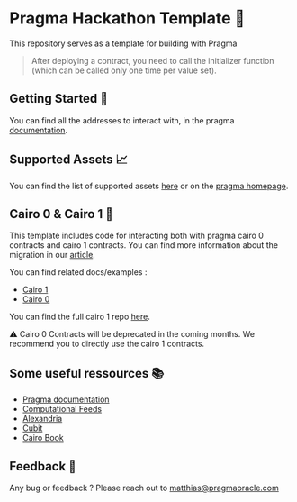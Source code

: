 # Pragma Hackathon Template 🧪

This repository serves as a template for building with Pragma

> After deploying a contract, you need to call the initializer function (which can be called only one time per value set).

## Getting Started 🚀

You can find all the addresses to interact with, in the pragma [documentation](https://docs.pragmaoracle.com/docs/GettingStarted/Consuming%20Data%20Feed).

## Supported Assets 📈

You can find the list of supported assets [here](https://docs.pragmaoracle.com/docs/Resources/Cairo%201/data-feeds/supported-assets) or on the [pragma homepage](https://pragmaoracle.com/).

## Cairo 0 & Cairo 1 💚

This template includes code for interacting both with pragma cairo 0 contracts and cairo 1 contracts.
You can find more information about the migration in our [article](https://mirror.xyz/pragmagic.eth/_HKhpTGRG4SiCw6PS2vZ88Ssvgix_UVw2OMg3vD8O14).

You can find related docs/examples :

- [Cairo 1](https://docs.pragmaoracle.com/docs/Resources/Cairo%201/data-feeds/consuming-data)
- [Cairo 0](https://docs.pragmaoracle.com/docs/Resources/Cairo%200/data-feeds/consuming-data)

You can find the full cairo 1 repo [here](https://github.com/Astraly-Labs/pragma-oracle).

⚠️ Cairo 0 Contracts will be deprecated in the coming months.
We recommend you to directly use the cairo 1 contracts.

## Some useful ressources 📚

- [Pragma documentation](https://docs.pragmaoracle.com/docs/Resources/Cairo%201/data-feeds/consuming-data)
- [Computational Feeds](https://docs.pragmaoracle.com/docs/Resources/Cairo%201/computational-feeds/what-are-computational-feeds)
- [Alexandria](https://github.com/keep-starknet-strange/alexandria)
- [Cubit](https://github.com/influenceth/cubit)
- [Cairo Book](https://book.cairo-lang.org/)

## Feedback 📝

Any bug or feedback ? Please reach out to <matthias@pragmaoracle.com>
